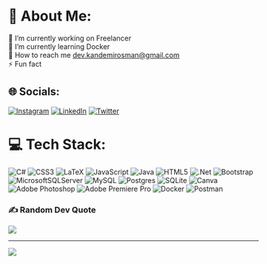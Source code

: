 # 💫 About Me:
🔭 I’m currently working on Freelancer<br>🌱 I’m currently learning Docker<br>💬 How to reach me dev.kandemirosman@gmail.com<br>⚡ Fun fact


## 🌐 Socials:
[![Instagram](https://img.shields.io/badge/Instagram-%23E4405F.svg?logo=Instagram&logoColor=white)](https://instagram.com/dev_quandemir) [![LinkedIn](https://img.shields.io/badge/LinkedIn-%230077B5.svg?logo=linkedin&logoColor=white)](https://linkedin.com/in/kandemirosman) [![Twitter](https://img.shields.io/badge/Twitter-%231DA1F2.svg?logo=Twitter&logoColor=white)](https://twitter.com/dev_quandemir) 

# 💻 Tech Stack:
![C#](https://img.shields.io/badge/c%23-%23239120.svg?style=flat&logo=c-sharp&logoColor=white) ![CSS3](https://img.shields.io/badge/css3-%231572B6.svg?style=flat&logo=css3&logoColor=white) ![LaTeX](https://img.shields.io/badge/latex-%23008080.svg?style=flat&logo=latex&logoColor=white) ![JavaScript](https://img.shields.io/badge/javascript-%23323330.svg?style=flat&logo=javascript&logoColor=%23F7DF1E) ![Java](https://img.shields.io/badge/java-%23ED8B00.svg?style=flat&logo=java&logoColor=white) ![HTML5](https://img.shields.io/badge/html5-%23E34F26.svg?style=flat&logo=html5&logoColor=white) ![.Net](https://img.shields.io/badge/.NET-5C2D91?style=flat&logo=.net&logoColor=white) ![Bootstrap](https://img.shields.io/badge/bootstrap-%23563D7C.svg?style=flat&logo=bootstrap&logoColor=white) ![MicrosoftSQLServer](https://img.shields.io/badge/Microsoft%20SQL%20Sever-CC2927?style=flat&logo=microsoft%20sql%20server&logoColor=white) ![MySQL](https://img.shields.io/badge/mysql-%2300f.svg?style=flat&logo=mysql&logoColor=white) ![Postgres](https://img.shields.io/badge/postgres-%23316192.svg?style=flat&logo=postgresql&logoColor=white) ![SQLite](https://img.shields.io/badge/sqlite-%2307405e.svg?style=flat&logo=sqlite&logoColor=white) ![Canva](https://img.shields.io/badge/Canva-%2300C4CC.svg?style=flat&logo=Canva&logoColor=white) ![Adobe Photoshop](https://img.shields.io/badge/adobephotoshop-%2331A8FF.svg?style=flat&logo=adobephotoshop&logoColor=white) ![Adobe Premiere Pro](https://img.shields.io/badge/Adobe%20Premiere%20Pro-9999FF.svg?style=flat&logo=Adobe%20Premiere%20Pro&logoColor=white) ![Docker](https://img.shields.io/badge/docker-%230db7ed.svg?style=flat&logo=docker&logoColor=white) ![Postman](https://img.shields.io/badge/Postman-FF6C37?style=flat&logo=postman&logoColor=white)
<!-- # 📊 GitHub Stats:
![](https://github-readme-stats.vercel.app/api?username=quandemir&theme=dark&hide_border=true&include_all_commits=false&count_private=true)<br/>
![](https://github-readme-streak-stats.herokuapp.com/?user=quandemir&theme=dark&hide_border=true)<br/>
![](https://github-readme-stats.vercel.app/api/top-langs/?username=quandemir&theme=dark&hide_border=true&include_all_commits=false&count_private=true&layout=compact)
-->

### ✍️ Random Dev Quote
![](https://quotes-github-readme.vercel.app/api?type=horizontal&theme=dark)
<!--  -->
---
[![](https://visitcount.itsvg.in/api?id=quandemir&icon=2&color=0)](https://visitcount.itsvg.in)

<!-- Proudly created with GPRM ( https://gprm.itsvg.in ) -->